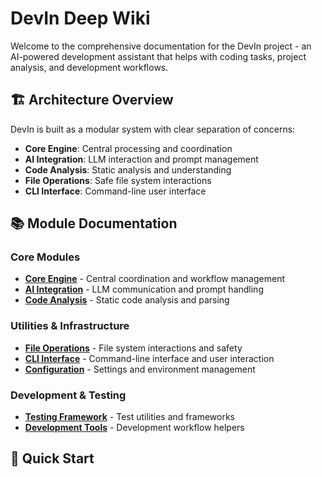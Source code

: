 # DevIn Deep Wiki

Welcome to the comprehensive documentation for the DevIn project - an AI-powered development assistant that helps with coding tasks, project analysis, and development workflows.

## 🏗️ Architecture Overview

DevIn is built as a modular system with clear separation of concerns:

- **Core Engine**: Central processing and coordination
- **AI Integration**: LLM interaction and prompt management  
- **Code Analysis**: Static analysis and understanding
- **File Operations**: Safe file system interactions
- **CLI Interface**: Command-line user interface

## 📚 Module Documentation

### Core Modules
- [**Core Engine**](./modules/core.md) - Central coordination and workflow management
- [**AI Integration**](./modules/ai.md) - LLM communication and prompt handling
- [**Code Analysis**](./modules/analysis.md) - Static code analysis and parsing

### Utilities & Infrastructure  
- [**File Operations**](./modules/files.md) - File system interactions and safety
- [**CLI Interface**](./modules/cli.md) - Command-line interface and user interaction
- [**Configuration**](./modules/config.md) - Settings and environment management

### Development & Testing
- [**Testing Framework**](./modules/testing.md) - Test utilities and frameworks
- [**Development Tools**](./modules/dev-tools.md) - Development workflow helpers

## 🚀 Quick Start